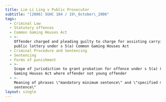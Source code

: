 ```yaml
---
title: Lim Li Ling v Public Prosecutor
subtitle: "[2006] SGHC 184 / 19\_October\_2006"
tags:
  - Criminal Law
  - Statutory offences
  - Common Gaming Houses Act
  - >-
    Offender charged and pleading guilty to charge for assisting carrying on of
    public lottery under s 5(a) Common Gaming Houses Act
  - Criminal Procedure and Sentencing
  - Sentencing
  - Forms of punishment
  - >-
    Scope of jurisdiction to grant probation for offence under s 5(a) Common
    Gaming Houses Act where offender not young offender
  - >-
    Meaning of phrases \"mandatory minimum sentence\" and \"specified minimum
    sentence\"
layout: single
---
```


